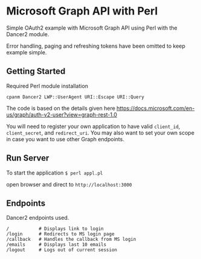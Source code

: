 # Microsoft Graph API with Perl

Simple OAuth2 example with Microsoft Graph API using Perl with the Dancer2 module.

Error handling, paging and refreshing tokens have been omitted to keep example simple.

## Getting Started

Required Perl module installation
```
cpanm Dancer2 LWP::UserAgent URI::Escape URI::Query
```

The code is based on the details given here https://docs.microsoft.com/en-us/graph/auth-v2-user?view=graph-rest-1.0

You will need to register your own application to have valid `client_id`, `client_secret`, and `redirect_uri`. You may also want to set your own scope in case you want to use other Graph endpoints.

## Run Server

To start the application
`$ perl appl.pl`

open browser and direct to
`http://localhost:3000`

## Endpoints

Dancer2 endpoints used.

```
/			# Displays link to login
/login		# Redirects to MS login page
/callback	# Handles the callback from MS login
/emails		# Displays last 10 emails
/logout		# Logs out of current session
```
